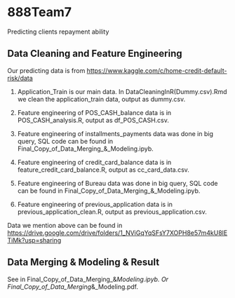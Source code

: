 # 888Team7
Predicting clients repayment ability

## Data Cleaning and Feature Engineering  
Our predicting data is from https://www.kaggle.com/c/home-credit-default-risk/data

1. Application_Train is our main data.
In DataCleaningInR(Dummy.csv).Rmd we clean the application_train data, output as dummy.csv.

2. Feature engineering of POS_CASH_balance data is in POS_CASH_analysis.R, output as df_POS_CASH.csv.

3. Feature engineering of installments_payments data was done in big query, SQL code can be found in Final_Copy_of_Data_Merging_&_Modeling.ipyb. 

4. Feature engineering of credit_card_balance data is in feature_credit_card_balance.R, output as cc_card_data.csv.

5. Feature engineering of Bureau data was done in big query, SQL code can be found in Final_Copy_of_Data_Merging_&_Modeling.ipyb. 

6. Feature engineering of previous_application data is in previous_application_clean.R, output as previous_application.csv.

Data we mention above can be found in 
https://drive.google.com/drive/folders/1_NViGqYqSFsY7XOPH8e57m4kU8lETiMk?usp=sharing

## Data Merging & Modeling & Result

See in Final_Copy_of_Data_Merging_&_Modeling.ipyb. 
Or Final_Copy_of_Data_Merging_&_Modeling.pdf. 

